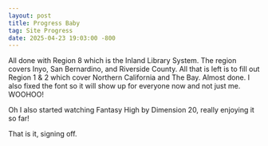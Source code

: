 ```yaml
---
layout: post
title: Progress Baby
tag: Site Progress
date: 2025-04-23 19:03:00 -800
---
```

All done with Region 8 which is the Inland Library System. The region covers Inyo, San Bernardino, and Riverside County. All that is left is to fill out Region 1 & 2 which cover 
Northern California and The Bay. Almost done. I also fixed the font so it will show up for everyone now and not just me. WOOHOO!

Oh I also started watching Fantasy High by Dimension 20, really enjoying it so far!

That is it, signing off.
